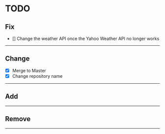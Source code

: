 # TODO

## Fix

- [] Change the weather API once the Yahoo Weather API no longer works

---

## Change

- [x] Merge to Master
- [x] Change repository name

---

## Add

---

## Remove

---

